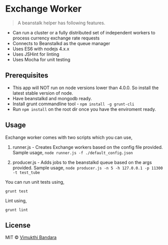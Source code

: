 # Exchange Worker

> A beanstalk helper has following features.

- Can run a cluster or a fully distributed set of independent workers to process currency exchange rate requests
- Connects to Beanstalkd as the queue manager
- Uses ES6 with nodejs 4.x.x
- Uses JSHint for linting
- Uses Mocha for unit testing

## Prerequisites

- This app will NOT run on node versions lower than 4.0.0. So install the latest stable version of node.
- Have beanstalkd and mongodb ready.
- Install grunt commandline tool - `npm install -g grunt-cli`
- Run `npm install` on the root dir once you have the enviroment ready.

## Usage

Exchange worker comes with two scripts which you can use,

1. runner.js - Creates Exchange workers based on the config file provided. Sample usage, `node runner.js -f ./default_config.json`

2. producer.js - Adds jobs to the beanstalkd queue based on the args provided. Sample usage, `node producer.js -n 5 -h 127.0.0.1 -p 11300 -t test_tube`

You can run unit tests using,

`grunt test`

Lint using,

`grunt lint`

## License

MIT © [Vimukthi Bandara](http://vimukthi.com)


